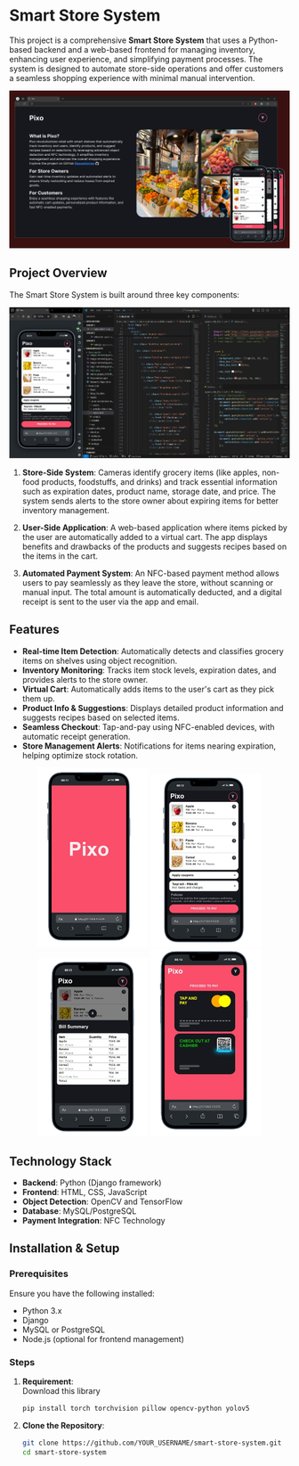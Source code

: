 # Smart Store System

This project is a comprehensive **Smart Store System** that uses a Python-based backend and a web-based frontend for managing inventory, enhancing user experience, and simplifying payment processes. The system is designed to automate store-side operations and offer customers a seamless shopping experience with minimal manual intervention.

![alt text](Document's/img1.png)

## Project Overview

The Smart Store System is built around three key components:

![alt text](Document's/image1.png)

1. **Store-Side System**: Cameras identify grocery items (like apples, non-food products, foodstuffs, and drinks) and track essential information such as expiration dates, product name, storage date, and price. The system sends alerts to the store owner about expiring items for better inventory management.
   
2. **User-Side Application**: A web-based application where items picked by the user are automatically added to a virtual cart. The app displays benefits and drawbacks of the products and suggests recipes based on the items in the cart.
   
3. **Automated Payment System**: An NFC-based payment method allows users to pay seamlessly as they leave the store, without scanning or manual input. The total amount is automatically deducted, and a digital receipt is sent to the user via the app and email.

## Features

- **Real-time Item Detection**: Automatically detects and classifies grocery items on shelves using object recognition.
- **Inventory Monitoring**: Tracks item stock levels, expiration dates, and provides alerts to the store owner.
- **Virtual Cart**: Automatically adds items to the user's cart as they pick them up.
- **Product Info & Suggestions**: Displays detailed product information and suggests recipes based on selected items.
- **Seamless Checkout**: Tap-and-pay using NFC-enabled devices, with automatic receipt generation.
- **Store Management Alerts**: Notifications for items nearing expiration, helping optimize stock rotation. 

<p align="center">
 
  <img src="Document's/image-removebg-preview.png" width="200">
  <img src="Document's/image-removebg-preview (1).png" width="200">
  <img src="Document's/image-removebg-preview (2).png" width="200">
  <img src="Document's/image-removebg-preview (3).png" width="200">
</p>


## Technology Stack

- **Backend**: Python (Django framework)
- **Frontend**: HTML, CSS, JavaScript
- **Object Detection**: OpenCV and TensorFlow
- **Database**: MySQL/PostgreSQL
- **Payment Integration**: NFC Technology

## Installation & Setup

### Prerequisites

Ensure you have the following installed:
- Python 3.x
- Django
- MySQL or PostgreSQL
- Node.js (optional for frontend management)

### Steps
1. **Requirement**:<br>
   Download this library 
   ```bash
   pip install torch torchvision pillow opencv-python yolov5

2. **Clone the Repository**:
   ```bash
   git clone https://github.com/YOUR_USERNAME/smart-store-system.git
   cd smart-store-system